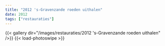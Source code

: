 ```yaml
---
title: "2012 's-Gravenzande roeden uithalen"
date: 2012
tags: ["restauraties"]
---
```


{{< gallery dir="/images/restauraties/2012 's-Gravenzande roeden uithalen" />}}
{{< load-photoswipe >}}
